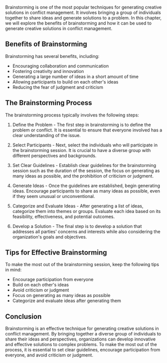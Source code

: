 
Brainstorming is one of the most popular techniques for generating creative solutions in conflict management. It involves bringing a group of individuals together to share ideas and generate solutions to a problem. In this chapter, we will explore the benefits of brainstorming and how it can be used to generate creative solutions in conflict management.

Benefits of Brainstorming
-------------------------

Brainstorming has several benefits, including:

* Encouraging collaboration and communication
* Fostering creativity and innovation
* Generating a large number of ideas in a short amount of time
* Allowing participants to build on each other's ideas
* Reducing the fear of judgment and criticism

The Brainstorming Process
-------------------------

The brainstorming process typically involves the following steps:

1. Define the Problem - The first step in brainstorming is to define the problem or conflict. It is essential to ensure that everyone involved has a clear understanding of the issue.

2. Select Participants - Next, select the individuals who will participate in the brainstorming session. It is crucial to have a diverse group with different perspectives and backgrounds.

3. Set Clear Guidelines - Establish clear guidelines for the brainstorming session such as the duration of the session, the focus on generating as many ideas as possible, and the prohibition of criticism or judgment.

4. Generate Ideas - Once the guidelines are established, begin generating ideas. Encourage participants to share as many ideas as possible, even if they seem unusual or unconventional.

5. Categorize and Evaluate Ideas - After generating a list of ideas, categorize them into themes or groups. Evaluate each idea based on its feasibility, effectiveness, and potential outcomes.

6. Develop a Solution - The final step is to develop a solution that addresses all parties' concerns and interests while also considering the organization's goals and objectives.

Tips for Effective Brainstorming
--------------------------------

To make the most out of the brainstorming session, keep the following tips in mind:

* Encourage participation from everyone
* Build on each other's ideas
* Avoid criticism or judgment
* Focus on generating as many ideas as possible
* Categorize and evaluate ideas after generating them

Conclusion
----------

Brainstorming is an effective technique for generating creative solutions in conflict management. By bringing together a diverse group of individuals to share their ideas and perspectives, organizations can develop innovative and effective solutions to complex problems. To make the most out of the process, it is essential to set clear guidelines, encourage participation from everyone, and avoid criticism or judgment.
